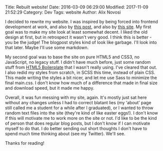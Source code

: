 Title: Rebuilt website!
Date: 2016-03-09 06:29:00
Modified: 2017-11-09 21:52:29
Category: Dev
Tags: website
Author: Alix Novosi

I decided to rewrite my website.
I was inspired by being forced into frontend development at work,
and also by
[this post](https://eev.ee/blog/2016/03/06/maybe-we-could-tone-down-the-javascript/),
and also by
[this site](http://motherfuckingwebsite.com/).
My first goal was to make my site look at least somewhat decent.
I liked the old design at first,
but in retrospect it wasn't very good.
I think this is better - you be the judge!
The blogpost styles kind of look like garbage.
I'll look into that later.
Maybe I'll use some markdown.

My second goal was to base the site on pure HTML5 and CSS3,
no JavaScript,
no legacy stuff.
I didn't have much before,
just some random stuff from
[HTML5 Boilerplate](https://html5boilerplate.com/)
that I wasn't really using.
I've cleared that out.
I also redid my styles from scratch,
in SCSS this time,
instead of plain CSS.
This made writing the styles a bit nicer,
and let me use Sass to minimize the final main.css.
I don't know how much of a difference that made in final size and download speed,
but it made me happy.

Overall,
it was fun messing with my site,
again.
It's mostly just sat here without any changes unless I had to correct blatant lies
(my 'about' page still called me a student for a while after I graduated),
or I wanted to throw random text files into the site
(they're kind of like easter eggs!).
I don't know if this will motivate me to work more on the site or not.
I'd like to be the kind of person that does regular blog posts,
but I don't know if I can motivate myself to do that.
I do better sending out short thoughts I don't have to spend much time thinking about (see my Twitter).
We'll see.

Thanks for reading!
